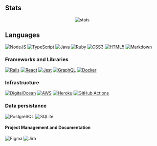 ## Stats

<p align="center">
 <img src="https://github-readme-stats.vercel.app/api/top-langs/?username=lahdeero&hide=html,css&layout=compact&count_private=true&theme=dark&langs_count=8" alt="stats" />
</p>

## Languages

[![NodeJS](https://img.shields.io/badge/node.js-6DA55F?style=for-the-badge&logo=node.js&logoColor=white)](https://github.com/search?q=user%3lahdeero+language%3Ajavascript)
[![TypeScript](https://img.shields.io/badge/typescript-%23007ACC.svg?style=for-the-badge&logo=typescript&logoColor=white)](https://github.com/search?q=user%3lahdeero+language%3Atypecript)
[![Java](https://img.shields.io/badge/java-%23ED8B00.svg?style=for-the-badge&logo=java&logoColor=white)](https://github.com/search?q=user%3lahdeero+language%3Ajava)
[![Ruby](https://img.shields.io/badge/ruby-%23CC342D.svg?style=for-the-badge&logo=ruby&logoColor=white)](https://github.com/search?q=user%3lahdeero+language%3Aruby)
[![CSS3](https://img.shields.io/badge/css3-%231572B6.svg?style=for-the-badge&logo=css3&logoColor=white)](https://github.com/search?q=user%3lahdeero+language%3Acss)
[![HTML5](https://img.shields.io/badge/html5-%23E34F26.svg?style=for-the-badge&logo=html5&logoColor=white)](https://github.com/search?q=user%3lahdeero+language%3Ahtml)
[![Markdown](https://img.shields.io/badge/markdown-%23000000.svg?style=for-the-badge&logo=markdown&logoColor=white)](https://github.com/search?q=user%3lahdeero+language%3Amarkdown)
  
### Frameworks and Libraries

[![Rails](https://img.shields.io/badge/rails-%23CC0000.svg?style=for-the-badge&logo=ruby-on-rails&logoColor=white)](https://rubyonrails.org)
[![React](https://img.shields.io/badge/react-%2320232a.svg?style=for-the-badge&logo=react&logoColor=%2361DAFB)](https://reactjs.org)
[![Jest](https://img.shields.io/badge/-jest-%23C21325?style=for-the-badge&logo=jest&logoColor=white)](https://jestjs.io/)
[![GraphQL](https://img.shields.io/badge/-GraphQL-E10098?style=for-the-badge&logo=graphql&logoColor=white)](https://graphql.org)
[![Docker](https://img.shields.io/badge/docker-%230db7ed.svg?style=for-the-badge&logo=docker&logoColor=white)](https://www.docker.com)

### Infrastructure

[![DigitalOcean](https://img.shields.io/badge/DigitalOcean-%230167ff.svg?style=for-the-badge&logo=digitalOcean&logoColor=white)](https://digitalocean.com/)
[![AWS](https://img.shields.io/badge/AWS-%23FF9900.svg?style=for-the-badge&logo=amazon-aws&logoColor=white)](https://aws.amazon.com/)
[![Heroku](https://img.shields.io/badge/heroku-%23430098.svg?style=for-the-badge&logo=heroku&logoColor=white)](https://heroku.com/)
[![GitHub Actions](https://img.shields.io/badge/github%20actions-%232671E5.svg?style=for-the-badge&logo=githubactions&logoColor=white)](https://github.com/features/actions)
 
### Data persistance
![PostgreSQL](https://img.shields.io/badge/PostgreSQL-316192.svg?logo=postgresql&logoColor=white)
![SQLite](https://img.shields.io/badge/SQLite-07405e.svg?logo=sqlite&logoColor=white)
 
#### Project Management and Documentation

![Figma](https://img.shields.io/badge/-Figma-2c2d35?style=flat-square&logo=Figma&logoColor=white)
![Jira](https://img.shields.io/badge/Jira-07405e.svg?logo=jira&logoColor=white)



